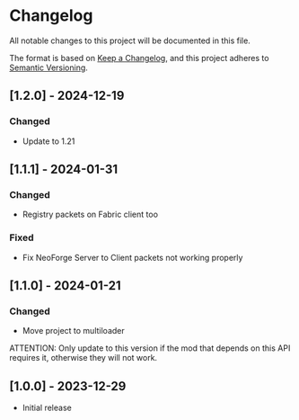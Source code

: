# Changelog

All notable changes to this project will be documented in this file.

The format is based on [Keep a Changelog](https://keepachangelog.com/en/1.0.0/),
and this project adheres to [Semantic Versioning](https://semver.org/spec/v2.0.0.html).

## [1.2.0] - 2024-12-19

### Changed

- Update to 1.21

## [1.1.1] - 2024-01-31

### Changed

- Registry packets on Fabric client too

### Fixed

- Fix NeoForge Server to Client packets not working properly

## [1.1.0] - 2024-01-21

### Changed

- Move project to multiloader

ATTENTION: Only update to this version if the mod that depends on this API requires it, otherwise they will not work.

## [1.0.0] - 2023-12-29

- Initial release
